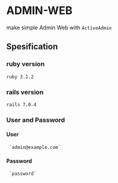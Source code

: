 # ADMIN-WEB

make simple Admin Web with `ActiveAdmin`

## Spesification
### ruby version
`ruby 3.1.2`
### rails version 
`rails 7.0.4`
### User and Password
#### User 
     `admin@example.com`
#### Password
     `password`
